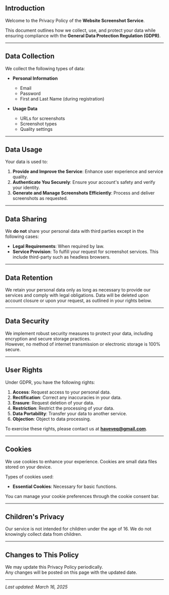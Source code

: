 ## Introduction

Welcome to the Privacy Policy of the **Website Screenshot Service**.  

This document outlines how we collect, use, and protect your data while ensuring compliance with the **General Data Protection Regulation (GDPR)**.

---

## Data Collection

We collect the following types of data:

- **Personal Information**  
  - Email  
  - Password  
  - First and Last Name (during registration)  

- **Usage Data**  
  - URLs for screenshots  
  - Screenshot types  
  - Quality settings  

---

## Data Usage

Your data is used to:

1. **Provide and Improve the Service**: Enhance user experience and service quality.  
2. **Authenticate You Securely**: Ensure your account's safety and verify your identity.  
3. **Generate and Manage Screenshots Efficiently**: Process and deliver screenshots as requested.  

---

## Data Sharing

We **do not** share your personal data with third parties except in the following cases:

- **Legal Requirements**: When required by law.  
- **Service Provision**: To fulfill your request for screenshot services. This include third-party such as headless browsers.  

---

## Data Retention

We retain your personal data only as long as necessary to provide our services and comply with legal obligations. Data will be deleted upon account closure or upon your request, as outlined in your rights below.

---

## Data Security

We implement robust security measures to protect your data, including encryption and secure storage practices.  
However, no method of internet transmission or electronic storage is 100% secure.

---

## User Rights

Under GDPR, you have the following rights:

1. **Access**: Request access to your personal data.  
2. **Rectification**: Correct any inaccuracies in your data.  
3. **Erasure**: Request deletion of your data.  
4. **Restriction**: Restrict the processing of your data.  
5. **Data Portability**: Transfer your data to another service.  
6. **Objection**: Object to data processing.  

To exercise these rights, please contact us at **haveveq@gmail.com**.

---

## Cookies

We use cookies to enhance your experience. Cookies are small data files stored on your device.  

Types of cookies used:  

- **Essential Cookies**: Necessary for basic functions.  

You can manage your cookie preferences through the cookie consent bar.

---

## Children's Privacy

Our service is not intended for children under the age of 16. We do not knowingly collect data from children.

---

## Changes to This Policy

We may update this Privacy Policy periodically.  
Any changes will be posted on this page with the updated date.

---

_Last updated: March 16, 2025_

